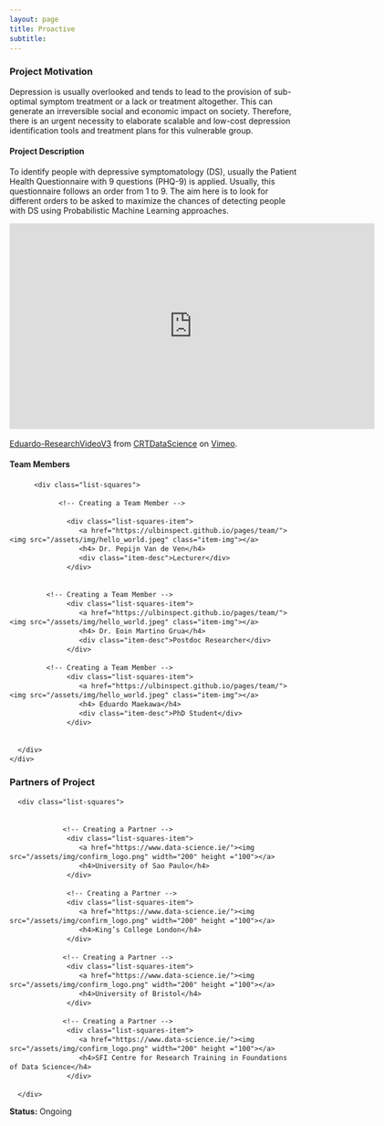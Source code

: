 ```yaml
---
layout: page
title: Proactive
subtitle: 
---
```


### Project Motivation
Depression is usually overlooked and tends to lead to the provision of sub-optimal symptom treatment or a lack or treatment altogether. This can generate an irreversible social and economic impact on society.  Therefore, there is an urgent necessity to elaborate scalable and low-cost depression identification tools and treatment plans for this vulnerable group. 

#### Project Description
To identify people with depressive symptomatology (DS), usually the Patient Health Questionnaire with 9 questions (PHQ-9) is applied. Usually, this questionnaire follows an order from 1 to 9. The aim here is to look for different orders to be asked to maximize the chances of detecting people with DS using Probabilistic Machine Learning approaches. 


<iframe src="https://player.vimeo.com/video/724386759?h=c7ae23c922" width="640" height="360" frameborder="0" allow="autoplay; fullscreen; picture-in-picture" allowfullscreen></iframe>
<p><a href="https://vimeo.com/724386759">Eduardo-ResearchVideoV3</a> from <a href="https://vimeo.com/user107308610">CRTDataScience</a> on <a href="https://vimeo.com">Vimeo</a>.</p>


#### Team Members 


<div class="container-fluid">
   
   <div class="row">
                 
          <div class="list-squares">
      
                <!-- Creating a Team Member -->
  
                  <div class="list-squares-item">
                     <a href="https://ulbinspect.github.io/pages/team/"><img src="/assets/img/hello_world.jpeg" class="item-img"></a>
                     <h4> Dr. Pepijn Van de Ven</h4>
                     <div class="item-desc">Lecturer</div>
                  </div>
             
                    
             <!-- Creating a Team Member -->
                  <div class="list-squares-item">
                     <a href="https://ulbinspect.github.io/pages/team/"><img src="/assets/img/hello_world.jpeg" class="item-img"></a>
                     <h4> Dr. Eoin Martino Grua</h4>
                     <div class="item-desc">Postdoc Researcher</div>
                  </div> 
 
             <!-- Creating a Team Member -->
                  <div class="list-squares-item">
                     <a href="https://ulbinspect.github.io/pages/team/"><img src="/assets/img/hello_world.jpeg" class="item-img"></a>
                     <h4> Eduardo Maekawa</h4>
                     <div class="item-desc">PhD Student</div>
                  </div> 
      
 
      </div>
    </div>
</div>


### Partners of Project


<div class="container-fluid">
   
   <div class="row">
      
      <div class="list-squares">
                 
   
                 <!-- Creating a Partner -->
                  <div class="list-squares-item">
                     <a href="https://www.data-science.ie/"><img src="/assets/img/confirm_logo.png" width="200" height ="100"></a>
                     <h4>University of Sao Paulo</h4>
                  </div>
                  
                  <!-- Creating a Partner -->
                  <div class="list-squares-item">
                     <a href="https://www.data-science.ie/"><img src="/assets/img/confirm_logo.png" width="200" height ="100"></a>
                     <h4>King’s College London</h4>
                  </div>                 
                                
                 <!-- Creating a Partner -->
                  <div class="list-squares-item">
                     <a href="https://www.data-science.ie/"><img src="/assets/img/confirm_logo.png" width="200" height ="100"></a>
                     <h4>University of Bristol</h4>
                  </div>
                  
                 <!-- Creating a Partner -->
                  <div class="list-squares-item">
                     <a href="https://www.data-science.ie/"><img src="/assets/img/confirm_logo.png" width="200" height ="100"></a>
                     <h4>SFI Centre for Research Training in Foundations of Data Science</h4>
                  </div>                  
                  
      </div>
  </div>
</div>


**Status:** Ongoing
